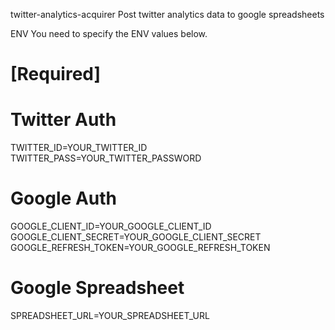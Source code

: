 twitter-analytics-acquirer
Post twitter analytics data to google spreadsheets

ENV
You need to specify the ENV values below.

# [Required]

# Twitter Auth
TWITTER_ID=YOUR_TWITTER_ID
TWITTER_PASS=YOUR_TWITTER_PASSWORD

# Google Auth
GOOGLE_CLIENT_ID=YOUR_GOOGLE_CLIENT_ID
GOOGLE_CLIENT_SECRET=YOUR_GOOGLE_CLIENT_SECRET
GOOGLE_REFRESH_TOKEN=YOUR_GOOGLE_REFRESH_TOKEN

# Google Spreadsheet
SPREADSHEET_URL=YOUR_SPREADSHEET_URL
